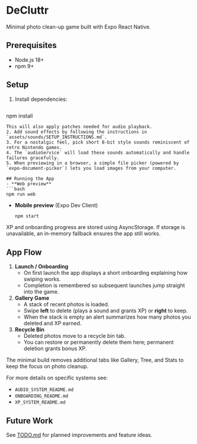 # DeCluttr

Minimal photo clean-up game built with Expo React Native.

## Prerequisites
- Node.js 18+
- npm 9+

## Setup
1. Install dependencies:
   ```bash
 npm install
  ```
  This will also apply patches needed for audio playback.
2. Add sound effects by following the instructions in `assets/sounds/SETUP_INSTRUCTIONS.md`.
3. For a nostalgic feel, pick short 8-bit style sounds reminiscent of retro Nintendo games.
4. The `audioService` will load these sounds automatically and handle failures gracefully.
5. When previewing in a browser, a simple file picker (powered by `expo-document-picker`) lets you load images from your computer.

## Running the App
- **Web preview**
  ```bash
  npm run web
  ```
- **Mobile preview** (Expo Dev Client)
  ```bash
  npm start
  ```

XP and onboarding progress are stored using AsyncStorage. If storage is
unavailable, an in-memory fallback ensures the app still works.

## App Flow

1. **Launch / Onboarding**
   - On first launch the app displays a short onboarding explaining how swiping works.
   - Completion is remembered so subsequent launches jump straight into the game.
2. **Gallery Game**
   - A stack of recent photos is loaded.
   - Swipe **left** to delete (plays a sound and grants XP) or **right** to keep.
   - When the stack is empty an alert summarizes how many photos you deleted and XP earned.
3. **Recycle Bin**
   - Deleted photos move to a recycle bin tab.
   - You can restore or permanently delete them here; permanent deletion grants bonus XP.

The minimal build removes additional tabs like Gallery, Tree, and Stats to keep the focus on photo cleanup.

For more details on specific systems see:
- `AUDIO_SYSTEM_README.md`
- `ONBOARDING_README.md`
- `XP_SYSTEM_README.md`

## Future Work
See [TODO.md](TODO.md) for planned improvements and feature ideas.
